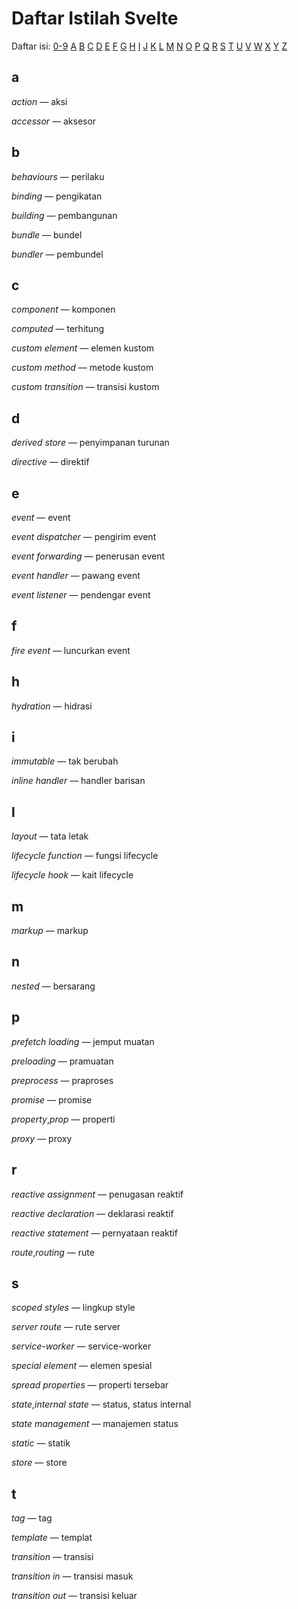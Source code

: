 # Daftar Istilah Svelte

Daftar isi: [0-9](#0-9) [A](#a) [B](#b) [C](#c) [D](#d) [E](#e) [F](#f) [G](#g) [H](#h) [I](#i) [J](#j) [K](#k) [L](#l) [M](#m) [N](#n) [O](#o) [P](#p) [Q](#q) [R](#r) [S](#s) [T](#t) [U](#u) [V](#v) [W](#w) [X](#x) [Y](#y) [Z](#z)

## a
*action* — aksi

*accessor* — aksesor

## b

*behaviours* — perilaku

*binding* — pengikatan

*building*  — pembangunan 

*bundle* — bundel

*bundler* — pembundel

## c
*component* — komponen

*computed* — terhitung

*сustom element* — elemen kustom

*сustom method* — metode kustom

*сustom transition* — transisi kustom

## d
*derived store* — penyimpanan turunan

*directive* — direktif

## e
*event* — event

*event dispatcher* — pengirim event

*event forwarding* — penerusan event

*event handler* — pawang event

*event listener* — pendengar event

## f
*fire event* — luncurkan event

## h
*hydration* — hidrasi

## i
*immutable* — tak berubah

*inline handler* — handler barisan

## l
*layout* — tata letak

*lifecycle function* — fungsi lifecycle

*lifecycle hook* — kait lifecycle

## m
*markup* — markup

## n
*nested* — bersarang

## p
*prefetch loading* — jemput muatan 

*preloading* — pramuatan 

*preprocess* — praproses

*promise* — promise

*property*,*prop* — properti

*proxy* — proxy

## r
*reactive assignment* — penugasan reaktif

*reactive declaration* — deklarasi reaktif

*reactive statement* — pernyataan reaktif

*route*,*routing* — rute

## s
*scoped styles* — lingkup style

*server route* — rute server

*service-worker* — service-worker

*special element* — elemen spesial

*spread properties* — properti tersebar

*state*,*internal state* — status, status internal

*state management* — manajemen status

*static* — statik

*store* — store

## t
*tag* — tag

*template* — templat

*transition* — transisi

*transition in* — transisi masuk

*transition out* — transisi keluar